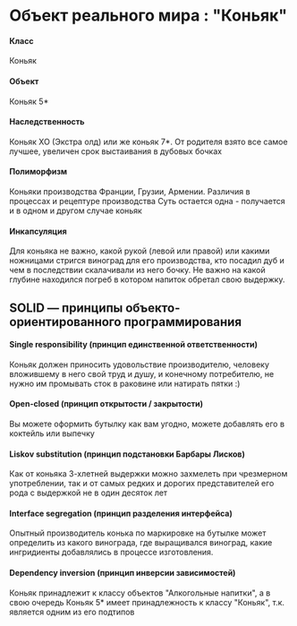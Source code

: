 # Объект реального мира : "Коньяк"

#### Класс
Коньяк
        
#### Объект
Коньяк 5*

#### Наследственность 
Коньяк ХО (Экстра олд) или же коньяк 7*. От родителя взято все самое лучшее, 
увеличен срок выстаивания в дубовых бочках

#### Полиморфизм
Коньяки производства Франции, Грузии, Армении. Различия в процессах и рецептуре производства
Суть остается одна - получается и в одном и другом случае коньяк

#### Инкапсуляция
Для коньяка не важно, какой рукой (левой или правой) или какими ножницами стригся виноград
для его производства, кто посадил дуб и чем в последствии скалачивали из него бочку.
Не важно на какой глубине находился погреб в котором напиток обретал свою выдержку.

## SOLID — принципы объекто-ориентированного программирования

#### Single responsibility (принцип единственной ответственности)
Коньяк должен приносить удовольствие производителю, человеку вложившему в него свой труд и душу,
и конечному потребителю, не нужно им промывать сток в раковине или натирать пятки :)

#### Open-closed (принцип открытости / закрытости)
Вы можете оформить бутылку как вам угодно, можете добавлять его в коктейль или выпечку

#### Liskov substitution (принцип подстановки Барбары Лисков)
Как от коньяка 3-хлетней выдержки можно захмелеть при чрезмерном употреблении,
так и от самых редких и дорогих представителей его рода с выдержкой не в один десяток лет

#### Interface segregation (принцип разделения интерфейса)
Опытный производитель конька по маркировке на бутылке может определить из какого винограда,
где выращивался виноград, какие ингридиенты добавлялись в процессе изготовления.

#### Dependency inversion (принцип инверсии зависимостей)
Коньяк принадлежит к классу объектов "Алкогольные напитки", а в свою очередь Коньяк 5*
имеет принадлежность к классу "Коньяк", т.к. является одним из его подтипов